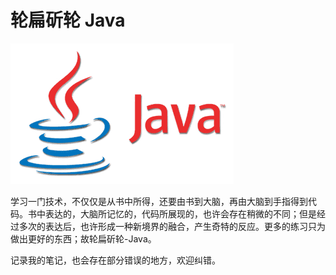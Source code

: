 # 轮扁斫轮 Java

![](.gitbook/assets/java.png)

学习一门技术，不仅仅是从书中所得，还要由书到大脑，再由大脑到手指得到代码。书中表达的，大脑所记忆的，代码所展现的，也许会存在稍微的不同；但是经过多次的表达后，也许形成一种新境界的融合，产生奇特的反应。更多的练习只为做出更好的东西；故轮扁斫轮-Java。

记录我的笔记，也会存在部分错误的地方，欢迎纠错。

